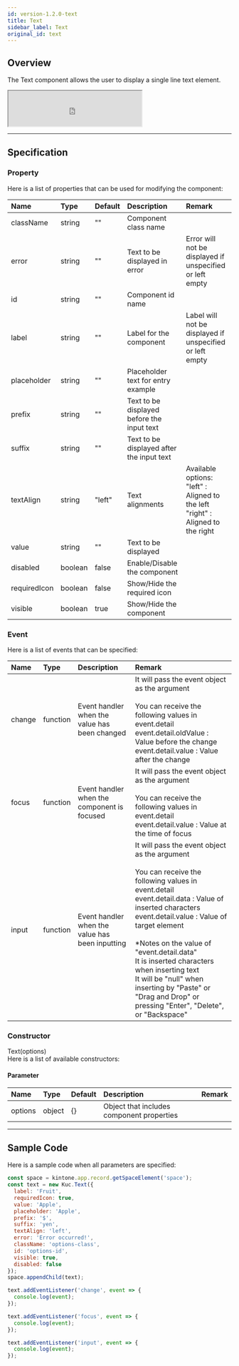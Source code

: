 ```yaml
---
id: version-1.2.0-text
title: Text
sidebar_label: Text
original_id: text
---
```


## Overview

The Text component allows the user to display a single line text element.

<iframe src="https://kuc-storybook.netlify.app/iframe.html?id=desktop-text--document" title="text image" height="80px"></iframe>

---

## Specification

### Property

Here is a list of properties that can be used for modifying the component:

| Name | Type | Default | Description | Remark |
| :--- | :--- | :--- | :--- | :--- |
| className | string | ""  | Component class name | |
| error | string | ""  | Text to be displayed in error | Error will not be displayed if unspecified or left empty |
| id | string | ""  | Component id name | |
| label | string | ""  | Label for the component | Label will not be displayed if unspecified or left empty |
| placeholder | string | ""  | Placeholder text for entry example | |
| prefix | string | ""  | Text to be displayed before the input text | |
| suffix | string | ""  | Text to be displayed after the input text | |
| textAlign | string | "left"  | Text alignments | Available options:<br>"left" : Aligned to the left<br>"right" : Aligned to the right |
| value | string | ""  | Text to be displayed | |
| disabled | boolean | false | Enable/Disable the component | |
| requiredIcon | boolean | false | Show/Hide the required icon | |
| visible | boolean | true | Show/Hide the component | |

### Event

Here is a list of events that can be specified:

| Name | Type | Description | Remark |
| :--- | :--- | :--- | :--- |
| change | function | Event handler when the value has been changed | It will pass the event object as the argument<br><br>You can receive the following values in event.detail<br>event.detail.oldValue : Value before the change<br>event.detail.value : Value after the change |
| focus | function | Event handler when the component is focused | It will pass the event object as the argument<br><br>You can receive the following values in event.detail<br>event.detail.value : Value at the time of focus |
| input | function | Event handler when the value has been inputting | It will pass the event object as the argument<br><br>You can receive the following values in event.detail<br>event.detail.data : Value of inserted characters<br>event.detail.value : Value of target element<br><br>*Notes on the value of "event.detail.data"<br>It is inserted characters when inserting text<br>It will be "null" when inserting by "Paste" or "Drag and Drop" or pressing "Enter", "Delete", or "Backspace" |

### Constructor

Text(options)<br>
Here is a list of available constructors:

#### Parameter
| Name | Type | Default | Description | Remark |
| :--- | :--- | :--- | :--- | :--- |
| options  | object | {} | Object that includes component properties |  |

---
## Sample Code

Here is a sample code when all parameters are specified:

```javascript
const space = kintone.app.record.getSpaceElement('space');
const text = new Kuc.Text({
  label: 'Fruit',
  requiredIcon: true,
  value: 'Apple',
  placeholder: 'Apple',
  prefix: '$',
  suffix: 'yen',
  textAlign: 'left',
  error: 'Error occurred!',
  className: 'options-class',
  id: 'options-id',
  visible: true,
  disabled: false
});
space.appendChild(text);

text.addEventListener('change', event => {
  console.log(event);
});

text.addEventListener('focus', event => {
  console.log(event);
});

text.addEventListener('input', event => {
  console.log(event);
});
```
